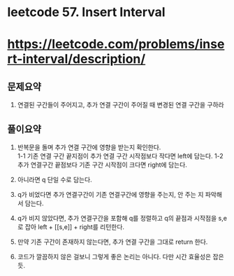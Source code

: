 # leetcode 57. Insert Interval
# https://leetcode.com/problems/insert-interval/description/

## 문제요약
1. 연결된 구간들이 주어지고, 추가 연결 구간이 주어질 때 변경된 연결 구간을 구하라

## 풀이요약 
1. 반복문을 돌며 추가 연결 구간에 영향을 받는지 확인한다.  
1-1 기존 연결 구간 끝지점이 추가 연결 구간 시작점보다 작다면 left에 담는다.
   1-2 추가 연결구간 끝점보다 기존 구간 시작점이 크다면 right에 담는다.
   
2. 아니라면 q 단일 수로 담는다. 

3. q가 비었다면 추가 연결구간이 기존 연결구간에 영향을 주는지, 안 주는 지 파악해서 담는다.

4. q가 비지 않았다면, 추가 연결구간을 포함해 q를 정렬하고 q의 끝점과 시작점을 s,e로 잡아 
left + [[s,e]] + right를 리턴한다. 
   
5. 만약 기존 구간이 존재하지 않는다면, 추가 연결 구간을 그대로 return 한다.

6. 코드가 깔끔하지 않은 걸보니 그렇게 좋은 논리는 아니다. 다만 시간 효율성은 잡은듯.